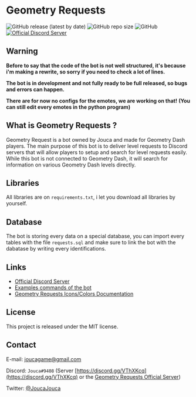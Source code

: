 # Geometry Requests

![GitHub release (latest by date)](https://img.shields.io/github/v/release/Jouca/Geometry-Requests)
![GitHub repo size](https://img.shields.io/github/repo-size/Jouca/Geometry-Requests)
![GitHub](https://img.shields.io/github/license/Jouca/Geometry-Requests)
[![Official Discord Server](https://img.shields.io/discord/717132014481965117?color=%237289DA&label=Official%20Server&logo=discord)](https://discord.gg/ZWn9cwURsB)

## Warning
**Before to say that the code of the bot is not well structured, it's because i'm making a rewrite, so sorry if you need to check a lot of lines.**

**The bot is in development and not fully ready to be full released, so bugs and errors can happen.**

__**There are for now no configs for the emotes, we are working on that!**__
__**(You can still edit every emotes in the python program)**__

## What is Geometry Requests ?

Geometry Request is a bot owned by Jouca and made for Geometry Dash players. The main purpose of this bot is to deliver level requests to Discord servers that will allow players 
to setup and search for level requests easily. While this bot is not connected to Geometry Dash, it will search for information on various Geometry Dash levels directly.

## Libraries

All libraries are on `requirements.txt`, i let you download all libraries by yourself.

## Database

The bot is storing every data on a special database, you can import every tables with the file `requests.sql` and make sure to link the bot with the dabatase by writing every 
identifications.

## Links

* [Official Discord Server](https://discord.gg/SwrRyYu)
* [Examples commands of the bot](http://clairfygdpsbyjoucacorpo.tk/geometry-requests/)
* [Geometry Requests Icons/Colors Documentation](https://docs.google.com/document/d/17jI3LPAkutHaLwwpLdpCBfivRCCvM_OuboVavx7n84g/edit?usp=sharing)

## License

This project is released under the MIT license.

## Contact

E-mail: joucagame@gmail.com

Discord: `Jouca#9408` (Server [https://discord.gg/VThXKcq](https://discord.gg/VThXKcq) or the [Geometry Requests Official Server](https://discord.gg/SwrRyYu))

Twitter: [@JoucaJouca](https://twitter.com/JoucaJouca)

